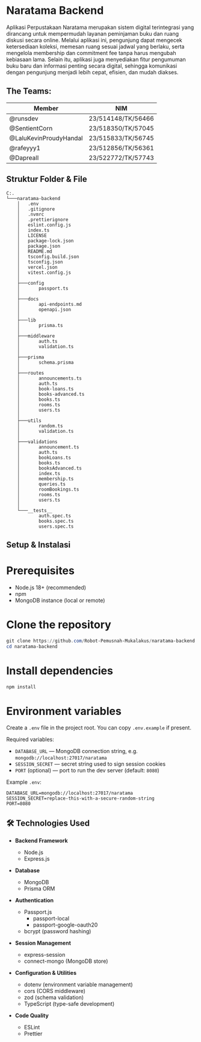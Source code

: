 # Naratama Backend

Aplikasi Perpustakaan Naratama merupakan sistem digital terintegrasi yang dirancang untuk mempermudah layanan peminjaman buku dan ruang diskusi secara online. Melalui aplikasi ini, pengunjung dapat mengecek ketersediaan koleksi, memesan ruang sesuai jadwal yang berlaku, serta mengelola membership dan commitment fee tanpa harus mengubah kebiasaan lama. Selain itu, aplikasi juga menyediakan fitur pengumuman buku baru dan informasi penting secara digital, sehingga komunikasi dengan pengunjung menjadi lebih cepat, efisien, dan mudah diakses.

## The Teams:

| Member                 | NIM                |
| ---------------------- | ------------------ |
| @runsdev               | 23/514148/TK/56466 |
| @SentientCorn          | 23/518350/TK/57045 |
| @LaluKevinProudyHandal | 23/515833/TK/56745 |
| @rafeyyy1              | 23/512856/TK/56361 |
| @Dapreall              | 23/522772/TK/57743 |

## Struktur Folder & File

```
C:.
└───naratama-backend
    │   .env
    │   .gitignore
    │   .nvmrc
    │   .prettierignore
    │   eslint.config.js
    │   index.ts
    │   LICENSE
    │   package-lock.json
    │   package.json
    │   README.md
    │   tsconfig.build.json
    │   tsconfig.json
    │   vercel.json
    │   vitest.config.js
    │
    ├───config
    │       passport.ts
    │
    ├───docs
    │       api-endpoints.md
    │       openapi.json
    │
    ├───lib
    │       prisma.ts
    │
    ├───middleware
    │       auth.ts
    │       validation.ts
    │
    ├───prisma
    │       schema.prisma
    │
    ├───routes
    │       announcements.ts
    │       auth.ts
    │       book-loans.ts
    │       books-advanced.ts
    │       books.ts
    │       rooms.ts
    │       users.ts
    │
    ├───utils
    │       random.ts
    │       validation.ts
    │
    ├───validations
    │       announcement.ts
    │       auth.ts
    │       bookLoans.ts
    │       books.ts
    │       booksAdvanced.ts
    │       index.ts
    │       membership.ts
    │       queries.ts
    │       roomBookings.ts
    │       rooms.ts
    │       users.ts
    │
    └───__tests__
            auth.spec.ts
            books.spec.ts
            users.spec.ts
```
## Setup & Instalasi
# Prerequisites

- Node.js 18+ (recommended)
- npm
- MongoDB instance (local or remote)

# Clone the repository

```powershell
git clone https://github.com/Robot-Pemusnah-Mukalakus/naratama-backend.git
cd naratama-backend
```

# Install dependencies

```powershell
npm install
```

# Environment variables

Create a `.env` file in the project root. You can copy `.env.example` if present.

Required variables:

- `DATABASE_URL` — MongoDB connection string, e.g. `mongodb://localhost:27017/naratama`
- `SESSION_SECRET` — secret string used to sign session cookies
- `PORT` (optional) — port to run the dev server (default: `8080`)

Example `.env`:

```
DATABASE_URL=mongodb://localhost:27017/naratama
SESSION_SECRET=replace-this-with-a-secure-random-string
PORT=8080
```

## 🛠️ Technologies Used

- **Backend Framework**  
  - Node.js  
  - Express.js  

- **Database**  
  - MongoDB  
  - Prisma ORM  

- **Authentication**  
  - Passport.js  
    - passport-local  
    - passport-google-oauth20  
  - bcrypt (password hashing)  

- **Session Management**  
  - express-session  
  - connect-mongo (MongoDB store)  

- **Configuration & Utilities**  
  - dotenv (environment variable management)  
  - cors (CORS middleware)  
  - zod (schema validation)  
  - TypeScript (type-safe development)  

- **Code Quality**  
  - ESLint  
  - Prettier  
